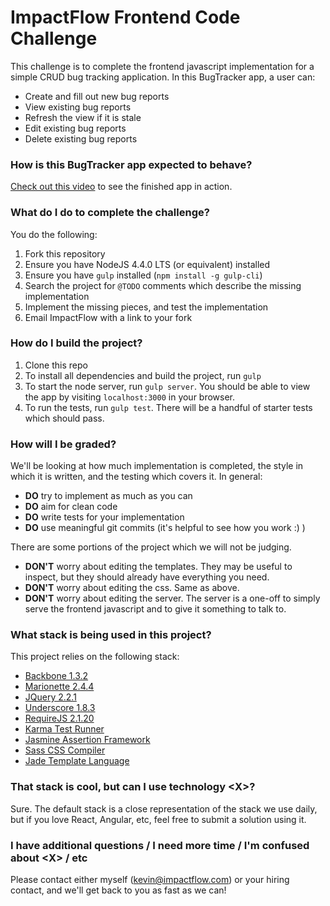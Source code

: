 # ImpactFlow Frontend Code Challenge
This challenge is to complete the frontend javascript implementation for a simple CRUD bug tracking application. 
In this BugTracker app, a user can:
- Create and fill out new bug reports
- View existing bug reports
- Refresh the view if it is stale
- Edit existing bug reports
- Delete existing bug reports

### How is this BugTracker app expected to behave?
[Check out this video](https://youtu.be/PSXgUA1frrg) to see the finished app in action.

### What do I do to complete the challenge?
You do the following:

1. Fork this repository
1. Ensure you have NodeJS 4.4.0 LTS (or equivalent) installed
1. Ensure you have `gulp` installed (`npm install -g gulp-cli`)
1. Search the project for `@TODO` comments which describe the missing implementation
1. Implement the missing pieces, and test the implementation
1. Email ImpactFlow with a link to your fork

### How do I build the project?
1. Clone this repo
1. To install all dependencies and build the project, run `gulp`
1. To start the node server, run `gulp server`. You should be able to view the app by visiting `localhost:3000` in your browser.
1. To run the tests, run `gulp test`. There will be a handful of starter tests which should pass.

### How will I be graded?
We'll be looking at how much implementation is completed, the style in which it is written, and the testing which covers it.
In general:
- **DO** try to implement as much as you can
- **DO** aim for clean code
- **DO** write tests for your implementation
- **DO** use meaningful git commits (it's helpful to see how you work :) )

There are some portions of the project which we will not be judging.
- **DON'T** worry about editing the templates. They may be useful to inspect, but they should already have everything you need.
- **DON'T** worry about editing the css. Same as above.
- **DON'T** worry about editing the server. The server is a one-off to simply serve the frontend javascript and to give it something to talk to.

### What stack is being used in this project?
This project relies on the following stack:
- [Backbone 1.3.2](http://backbonejs.org/)
- [Marionette 2.4.4](http://marionettejs.com/)
- [JQuery 2.2.1](http://jquery.com/)
- [Underscore 1.8.3](http://underscorejs.org/)
- [RequireJS 2.1.20](http://requirejs.org/)
- [Karma Test Runner](https://karma-runner.github.io/0.13/index.html)
- [Jasmine Assertion Framework](http://jasmine.github.io/2.3/introduction.html)
- [Sass CSS Compiler](http://sass-lang.com/)
- [Jade Template Language](http://jade-lang.com/)

### That stack is cool, but can I use technology &lt;X&gt;?
Sure.  The default stack is a close representation of the stack we use daily, but if you love React, Angular, etc, feel free to submit a solution using it.

### I have additional questions / I need more time / I'm confused about &lt;X&gt; / etc
Please contact either myself (kevin@impactflow.com) or your hiring contact, and we'll get back to you as fast as we can!
